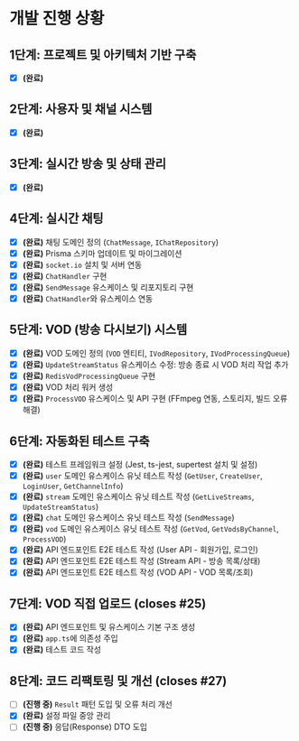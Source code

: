 # 개발 진행 상황

## 1단계: 프로젝트 및 아키텍처 기반 구축

- [x] **(완료)**

## 2단계: 사용자 및 채널 시스템

- [x] **(완료)**

## 3단계: 실시간 방송 및 상태 관리

- [x] **(완료)**

## 4단계: 실시간 채팅

- [x] **(완료)** 채팅 도메인 정의 (`ChatMessage`, `IChatRepository`)
- [x] **(완료)** Prisma 스키마 업데이트 및 마이그레이션
- [x] **(완료)** `socket.io` 설치 및 서버 연동
- [x] **(완료)** `ChatHandler` 구현
- [x] **(완료)** `SendMessage` 유스케이스 및 리포지토리 구현
- [x] **(완료)** `ChatHandler`와 유스케이스 연동

## 5단계: VOD (방송 다시보기) 시스템

- [x] **(완료)** VOD 도메인 정의 (`VOD` 엔티티, `IVodRepository`, `IVodProcessingQueue`)
- [x] **(완료)** `UpdateStreamStatus` 유스케이스 수정: 방송 종료 시 VOD 처리 작업 추가
- [x] **(완료)** `RedisVodProcessingQueue` 구현
- [x] **(완료)** VOD 처리 워커 생성
- [x] **(완료)** `ProcessVOD` 유스케이스 및 API 구현 (FFmpeg 연동, 스토리지, 빌드 오류 해결)

## 6단계: 자동화된 테스트 구축

- [x] **(완료)** 테스트 프레임워크 설정 (Jest, ts-jest, supertest 설치 및 설정)
- [x] **(완료)** `user` 도메인 유스케이스 유닛 테스트 작성 (`GetUser`, `CreateUser`, `LoginUser`, `GetChannelInfo`)
- [x] **(완료)** `stream` 도메인 유스케이스 유닛 테스트 작성 (`GetLiveStreams`, `UpdateStreamStatus`)
- [x] **(완료)** `chat` 도메인 유스케이스 유닛 테스트 작성 (`SendMessage`)
- [x] **(완료)** `vod` 도메인 유스케이스 유닛 테스트 작성 (`GetVod`, `GetVodsByChannel`, `ProcessVOD`)
- [x] **(완료)** API 엔드포인트 E2E 테스트 작성 (User API - 회원가입, 로그인)
- [x] **(완료)** API 엔드포인트 E2E 테스트 작성 (Stream API - 방송 목록/상태)
- [x] **(완료)** API 엔드포인트 E2E 테스트 작성 (VOD API - VOD 목록/조회)

## 7단계: VOD 직접 업로드 (closes #25)

- [x] **(완료)** API 엔드포인트 및 유스케이스 기본 구조 생성
- [x] **(완료)** `app.ts`에 의존성 주입
- [x] **(완료)** 테스트 코드 작성

## 8단계: 코드 리팩토링 및 개선 (closes #27)

- [ ] **(진행 중)** `Result` 패턴 도입 및 오류 처리 개선
- [x] **(완료)** 설정 파일 중앙 관리
- [ ] **(진행 중)** 응답(Response) DTO 도입